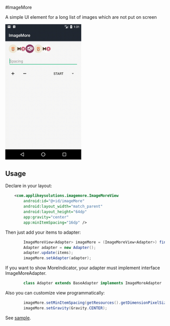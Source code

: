 #ImageMore

A simple UI element for a long list of images which are not put on screen

<img src="screenshots/demo.gif" alt="" width="240"/>

## Usage

Declare in your layout:

```xml
    <com.applikeysolutions.imagemore.ImageMoreView
        android:id="@+id/imageMore"
        android:layout_width="match_parent"
        android:layout_height="64dp"
        app:gravity="center"
        app:minItemSpacing="16dp" />
```

Then just add your items to adapter:

```java
        ImageMoreView<Adapter> imageMore = (ImageMoreView<Adapter>) findViewById(R.id.imageMore);
        Adapter adapter = new Adapter();
        adapter.update(items);
        imageMore.setAdapter(adapter);
```
If you want to show MoreIndicator, your adapter must implement interface ImageMoreAdapter.

```java
        class Adapter extends BaseAdapter implements ImageMoreAdapter
```

Also you can customize view programmatically:

```java
        imageMore.setMinItemSpacing(getResources().getDimensionPixelSize(R.dimen.item_spacing));
        imageMore.setGravity(Gravity.CENTER);
```

See [sample](sample/src/main/java/com/applikeysolutions/imagemore/example/ImageMoreExampleActivity.java).